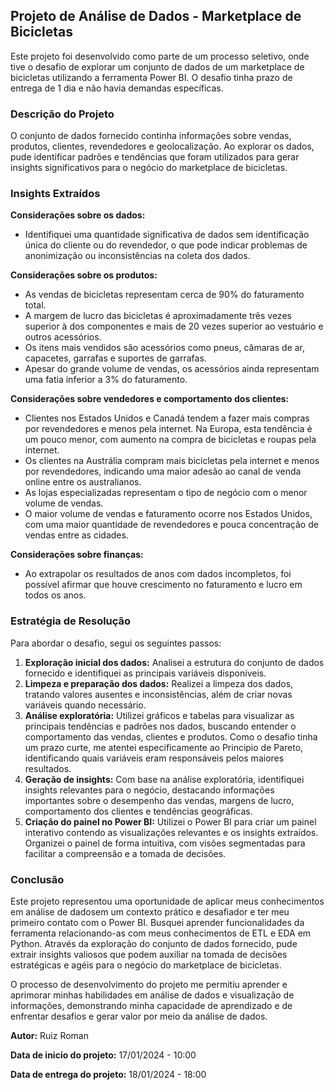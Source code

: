 ## Projeto de Análise de Dados - Marketplace de Bicicletas

Este projeto foi desenvolvido como parte de um processo seletivo, onde tive o desafio de explorar um conjunto de dados de um marketplace de bicicletas utilizando a ferramenta Power BI. O desafio tinha prazo de entrega de 1 dia e não havia demandas específicas.

### Descrição do Projeto

O conjunto de dados fornecido continha informações sobre vendas, produtos, clientes, revendedores e geolocalização. Ao explorar os dados, pude identificar padrões e tendências que foram utilizados para gerar insights significativos para o negócio do marketplace de bicicletas.

### Insights Extraídos

**Considerações sobre os dados:**
- Identifiquei uma quantidade significativa de dados sem identificação única do cliente ou do revendedor, o que pode indicar problemas de anonimização ou inconsistências na coleta dos dados.

**Considerações sobre os produtos:**
- As vendas de bicicletas representam cerca de 90% do faturamento total.
- A margem de lucro das bicicletas é aproximadamente três vezes superior à dos componentes e mais de 20 vezes superior ao vestuário e outros acessórios.
- Os itens mais vendidos são acessórios como pneus, câmaras de ar, capacetes, garrafas e suportes de garrafas.
- Apesar do grande volume de vendas, os acessórios ainda representam uma fatia inferior a 3% do faturamento.

**Considerações sobre vendedores e comportamento dos clientes:**
- Clientes nos Estados Unidos e Canadá tendem a fazer mais compras por revendedores e menos pela internet. Na Europa, esta tendência é um pouco menor, com aumento na compra de bicicletas e roupas pela internet.
- Os clientes na Austrália compram mais bicicletas pela internet e menos por revendedores, indicando uma maior adesão ao canal de venda online entre os australianos.
- As lojas especializadas representam o tipo de negócio com o menor volume de vendas.
- O maior volume de vendas e faturamento ocorre nos Estados Unidos, com uma maior quantidade de revendedores e pouca concentração de vendas entre as cidades.

**Considerações sobre finanças:**
- Ao extrapolar os resultados de anos com dados incompletos, foi possível afirmar que houve crescimento no faturamento e lucro em todos os anos.

### Estratégia de Resolução

Para abordar o desafio, segui os seguintes passos:

1. **Exploração inicial dos dados:** Analisei a estrutura do conjunto de dados fornecido e identifiquei as principais variáveis disponíveis.
2. **Limpeza e preparação dos dados:** Realizei a limpeza dos dados, tratando valores ausentes e inconsistências, além de criar novas variáveis quando necessário.
3. **Análise exploratória:** Utilizei gráficos e tabelas para visualizar as principais tendências e padrões nos dados, buscando entender o comportamento das vendas, clientes e produtos. Como o desafio tinha um prazo curte, me atentei especificamente ao Principio de Pareto, identificando quais variáveis eram responsáveis pelos maiores resultados.
4. **Geração de insights:** Com base na análise exploratória, identifiquei insights relevantes para o negócio, destacando informações importantes sobre o desempenho das vendas, margens de lucro, comportamento dos clientes e tendências geográficas.
5. **Criação do painel no Power BI:** Utilizei o Power BI para criar um painel interativo contendo as visualizações relevantes e os insights extraídos. Organizei o painel de forma intuitiva, com visões segmentadas para facilitar a compreensão e a tomada de decisões.

### Conclusão

Este projeto representou uma oportunidade de aplicar meus conhecimentos em análise de dadosem um contexto prático e desafiador e ter meu primeiro contato com o Power BI. Busquei aprender funcionalidades da ferramenta relacionando-as com meus conhecimentos de ETL e EDA em Python. Através da exploração do conjunto de dados fornecido, pude extrair insights valiosos que podem auxiliar na tomada de decisões estratégicas e agéis para o negócio do marketplace de bicicletas.

O processo de desenvolvimento do projeto me permitiu aprender e aprimorar minhas habilidades em análise de dados e visualização de informações, demonstrando minha capacidade de aprendizado e de enfrentar desafios e gerar valor por meio da análise de dados.


**Autor:** Ruiz Roman

**Data de inicio do projeto:** 17/01/2024 - 10:00

**Data de entrega do projeto:** 18/01/2024 - 18:00
